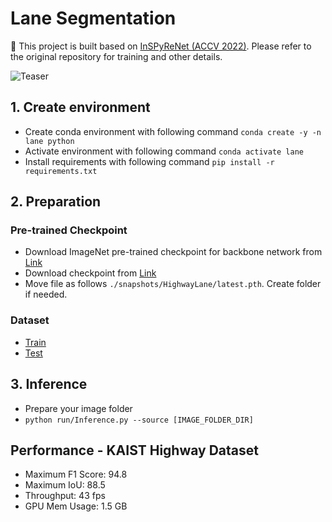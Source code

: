# Lane Segmentation

:rocket: This project is built based on [InSPyReNet (ACCV 2022)](https://github.com/plemeri/InSPyReNet). Please refer to the original repository for training and other details.

![Teaser](./figures/Teaser.gif)

## 1. Create environment
  + Create conda environment with following command `conda create -y -n lane python`
  + Activate environment with following command `conda activate lane`
  + Install requirements with following command `pip install -r requirements.txt`

## 2. Preparation
  ### Pre-trained Checkpoint
  + Download ImageNet pre-trained checkpoint for backbone network from [Link](https://postechackr-my.sharepoint.com/:u:/g/personal/taehoon1018_postech_ac_kr/EdnCVk9__w1Gh5npELiIWSIBO9DpZhHoiSLZUfGtUkwn3g?e=9zLWtn&download=1)
  + Download checkpoint from [Link](https://postechackr-my.sharepoint.com/:u:/g/personal/taehoon1018_postech_ac_kr/EaKumdLe9iBHv1OWkjisoZ4B9ppCSvs0yZ6pxllgnGorfQ?e=9dp81y&download=1)
  + Move file as follows `./snapshots/HighwayLane/latest.pth`. Create folder if needed.

  ### Dataset
  + [Train](https://postechackr-my.sharepoint.com/:u:/g/personal/taehoon1018_postech_ac_kr/EfUnpxrl8jRMklEcHmp1cTcBHlQhZhSl7soRNbG0jjLb8w?e=Tj5hbe&download=1)
  + [Test](https://postechackr-my.sharepoint.com/:u:/g/personal/taehoon1018_postech_ac_kr/ERVEPxwzk2ZElqM7-n05COoBjcztlOnqar1bNd19tlA3Qg?e=wm6Tzh&download=1)

## 3. Inference
  + Prepare your image folder
  + `python run/Inference.py --source [IMAGE_FOLDER_DIR]`

## Performance - KAIST Highway Dataset
  + Maximum F1 Score: 94.8
  + Maximum IoU: 88.5
  + Throughput: 43 fps
  + GPU Mem Usage: 1.5 GB
